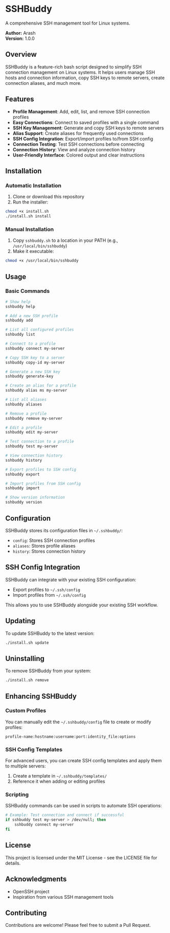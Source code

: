 # SSHBuddy

A comprehensive SSH management tool for Linux systems.

**Author:** Arash  
**Version:** 1.0.0

## Overview

SSHBuddy is a feature-rich bash script designed to simplify SSH connection management on Linux systems. It helps users manage SSH hosts and connection information, copy SSH keys to remote servers, create connection aliases, and much more.

## Features

- **Profile Management**: Add, edit, list, and remove SSH connection profiles
- **Easy Connections**: Connect to saved profiles with a single command
- **SSH Key Management**: Generate and copy SSH keys to remote servers
- **Alias Support**: Create aliases for frequently used connections
- **SSH Config Integration**: Export/import profiles to/from SSH config
- **Connection Testing**: Test SSH connections before connecting
- **Connection History**: View and analyze connection history
- **User-Friendly Interface**: Colored output and clear instructions

## Installation

### Automatic Installation

1. Clone or download this repository
2. Run the installer:

```bash
chmod +x install.sh
./install.sh install
```

### Manual Installation

1. Copy `sshbuddy.sh` to a location in your PATH (e.g., `/usr/local/bin/sshbuddy`)
2. Make it executable:

```bash
chmod +x /usr/local/bin/sshbuddy
```

## Usage

### Basic Commands

```bash
# Show help
sshbuddy help

# Add a new SSH profile
sshbuddy add

# List all configured profiles
sshbuddy list

# Connect to a profile
sshbuddy connect my-server

# Copy SSH key to a server
sshbuddy copy-id my-server

# Generate a new SSH key
sshbuddy generate-key

# Create an alias for a profile
sshbuddy alias ms my-server

# List all aliases
sshbuddy aliases

# Remove a profile
sshbuddy remove my-server

# Edit a profile
sshbuddy edit my-server

# Test connection to a profile
sshbuddy test my-server

# View connection history
sshbuddy history

# Export profiles to SSH config
sshbuddy export

# Import profiles from SSH config
sshbuddy import

# Show version information
sshbuddy version
```

## Configuration

SSHBuddy stores its configuration files in `~/.sshbuddy/`:

- `config`: Stores SSH connection profiles
- `aliases`: Stores profile aliases
- `history`: Stores connection history

## SSH Config Integration

SSHBuddy can integrate with your existing SSH configuration:

- Export profiles to `~/.ssh/config`
- Import profiles from `~/.ssh/config`

This allows you to use SSHBuddy alongside your existing SSH workflow.

## Updating

To update SSHBuddy to the latest version:

```bash
./install.sh update
```

## Uninstalling

To remove SSHBuddy from your system:

```bash
./install.sh remove
```

## Enhancing SSHBuddy

### Custom Profiles

You can manually edit the `~/.sshbuddy/config` file to create or modify profiles:

```
profile-name:hostname:username:port:identity_file:options
```

### SSH Config Templates

For advanced users, you can create SSH config templates and apply them to multiple servers:

1. Create a template in `~/.sshbuddy/templates/`
2. Reference it when adding or editing profiles

### Scripting

SSHBuddy commands can be used in scripts to automate SSH operations:

```bash
# Example: Test connection and connect if successful
if sshbuddy test my-server > /dev/null; then
    sshbuddy connect my-server
fi
```

## License

This project is licensed under the MIT License - see the LICENSE file for details.

## Acknowledgments

- OpenSSH project
- Inspiration from various SSH management tools

## Contributing

Contributions are welcome! Please feel free to submit a Pull Request.
